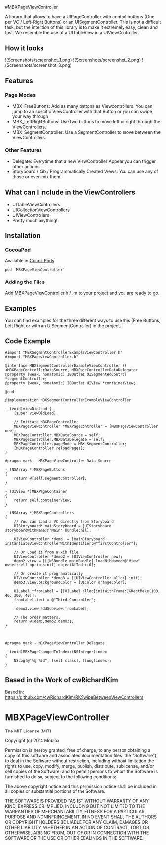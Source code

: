 #MBXPageViewController

A library that allows to have a UIPageController with control buttons (One per VC / Left-Right Buttons) or an UISegmentController. This is not a difficult task, but the intention of this library is to make it extremely easy, clean and fast. We resemble the use of a UITableView in a UIViewController.

## How it looks
!(Screenshots/screenshot_1.png)
!(Screenshots/screenshot_2.png)
!(Screenshots/screenshot_3.png)

## Features
### Page Modes
- MBX_FreeButtons: Add as many buttons as Viewcontrollers. You can jump to an specific ViewController with that Button or you can swipe your way through
- MBX_LeftRightButtons: Use two buttons to move left or right through the ViewControllers.
- MBX_SegmentController: Use a SegmentController to move between the ViewControllers.

### Other Features
- Delegate: Everytime that a new ViewController Appear you can trigger other actions.
- Storyboard / Xib / Programmatically Created Views: You can use any of those or even mix them.

## What can I include in the ViewControllers
- UITableViewControllers
- UICollectionViewControllers
- UIViewControllers
- Pretty much anything!

## Installation

### CocoaPod

Available in [Cocoa Pods](http://cocoapods.org/?q=MBXPageViewController)
```
pod 'MBXPageViewController'
```

### Adding the Files

Add MBXPageViewController.h / .m to your project and you are ready to go.

## Examples

You can find examples for the three different ways to use this (Free Buttons, Left Right or with an UISegmentController) in the project.

## Code Example

```
#import "MBXSegmentControllerExampleViewController.h"
#import "MBXPageViewController.h"

@interface MBXSegmentControllerExampleViewController () <MBXPageControllerDataSource, MBXPageControllerDataDelegate>
@property (weak, nonatomic) IBOutlet UISegmentedControl *segmentController;
@property (weak, nonatomic) IBOutlet UIView *containerView;

@end

@implementation MBXSegmentControllerExampleViewController

- (void)viewDidLoad {
    [super viewDidLoad];
    
    // Initiate MBXPageController
    MBXPageViewController *MBXPageController = [MBXPageViewController new];
    MBXPageController.MBXDataSource = self;
    MBXPageController.MBXDataDelegate = self;
    MBXPageController.pageMode = MBX_SegmentController;
    [MBXPageController reloadPages];
}

#pragma mark - MBXPageViewController Data Source

- (NSArray *)MBXPageButtons
{
    return @[self.segmentController];
}

- (UIView *)MBXPageContainer
{
    return self.containerView;
}

- (NSArray *)MBXPageControllers
{
    // You can Load a VC directly from Storyboard
    UIStoryboard* mainStoryboard = [UIStoryboard storyboardWithName:@"Main" bundle:nil];
    
    UIViewController *demo  = [mainStoryboard instantiateViewControllerWithIdentifier:@"firstController"];
    
    // Or Load it from a xib file
    UIViewController *demo2 = [UIViewController new];
    demo2.view = [[[NSBundle mainBundle] loadNibNamed:@"View" owner:self options:nil] objectAtIndex:0];
    
    // Or create it programatically
    UIViewController *demo3 = [[UIViewController alloc] init];
    demo3.view.backgroundColor = [UIColor orangeColor];
    
    UILabel *fromLabel = [[UILabel alloc]initWithFrame:CGRectMake(100, 40, 300, 40)];
    fromLabel.text = @"Third Controller";
    
    [demo3.view addSubview:fromLabel];
    
    // The order matters.
    return @[demo,demo2,demo3];
}



#pragma mark - MBXPageViewController Delegate

- (void)MBXPageChangedToIndex:(NSInteger)index
{
    NSLog(@"%@ %ld", [self class], (long)index);
}

```

## Based in the Work of cwRichardKim

Based in: https://github.com/cwRichardKim/RKSwipeBetweenViewControllers

MBXPageViewController
=====================

The MIT License (MIT)

Copyright (c) 2014 Moblox

Permission is hereby granted, free of charge, to any person obtaining a copy
of this software and associated documentation files (the "Software"), to deal
in the Software without restriction, including without limitation the rights
to use, copy, modify, merge, publish, distribute, sublicense, and/or sell
copies of the Software, and to permit persons to whom the Software is
furnished to do so, subject to the following conditions:

The above copyright notice and this permission notice shall be included in all
copies or substantial portions of the Software.

THE SOFTWARE IS PROVIDED "AS IS", WITHOUT WARRANTY OF ANY KIND, EXPRESS OR
IMPLIED, INCLUDING BUT NOT LIMITED TO THE WARRANTIES OF MERCHANTABILITY,
FITNESS FOR A PARTICULAR PURPOSE AND NONINFRINGEMENT. IN NO EVENT SHALL THE
AUTHORS OR COPYRIGHT HOLDERS BE LIABLE FOR ANY CLAIM, DAMAGES OR OTHER
LIABILITY, WHETHER IN AN ACTION OF CONTRACT, TORT OR OTHERWISE, ARISING FROM,
OUT OF OR IN CONNECTION WITH THE SOFTWARE OR THE USE OR OTHER DEALINGS IN THE
SOFTWARE.
